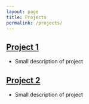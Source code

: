 ```yaml
---
layout: page
title: Projects
permalink: /projects/
---
```


## [Project 1](projects/project1.html)
- Small description of project

## [Project 2](projects/project2.html)
- Small description of project
